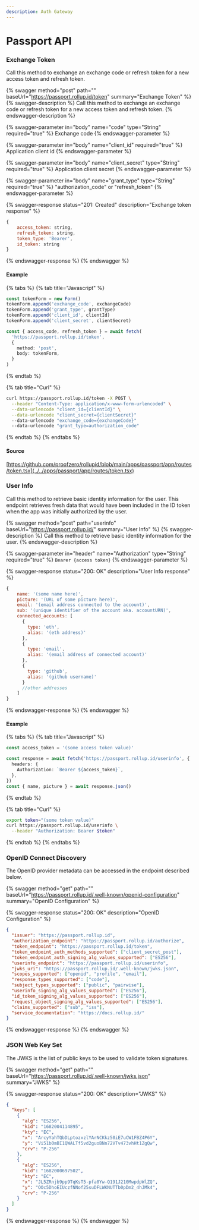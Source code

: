 ```yaml
---
description: Auth Gateway
---
```


# Passport API

### Exchange Token

Call this method to exchange an exchange code or refresh token for a new access token and refresh token.

{% swagger method="post" path="" baseUrl="https://passport.rollup.id/token" summary="Exchange Token" %}
{% swagger-description %}
Call this method to exchange an exchange code or refresh token for a new access token and refresh token.
{% endswagger-description %}

{% swagger-parameter in="body" name="code" type="String" required="true" %}
Exchange code
{% endswagger-parameter %}

{% swagger-parameter in="body" name="client_id" required="true" %}
Application client id
{% endswagger-parameter %}

{% swagger-parameter in="body" name="client_secret" type="String" required="true" %}
Application client secret
{% endswagger-parameter %}

{% swagger-parameter in="body" name="grant_type" type="String" required="true" %}
"authorization_code" or "refresh_token"
{% endswagger-parameter %}

{% swagger-response status="201: Created" description="Exchange token response" %}

```javascript
{
    access_token: string,
    refresh_token: string,
    token_type: 'Bearer',
    id_token: string
}
```

{% endswagger-response %}
{% endswagger %}

#### Example

{% tabs %}
{% tab title="Javascript" %}

```typescript
const tokenForm = new Form()
tokenForm.append('exchange_code', exchangeCode)
tokenForm.append('grant_type', grantType)
tokenForm.append('client_id', clientId)
tokenForm.append('client_secret', clientSecret)

const { access_code, refresh_token } = await fetch(
  'https://passport.rollup.id/token',
  {
    method: 'post',
    body: tokenForm,
  }
)
```

{% endtab %}

{% tab title="Curl" %}

```bash
curl https://passport.rollup.id/token -X POST \
  --header "Content-Type: application/x-www-form-urlencoded" \
  --data-urlencode "client_id={clientId}" \
  --data-urlencode "client_secret={clientSecret}"
  --data-urlencode "exchange_code={exchangeCode}"
  --data-urlencode "grant_type=authorization_code"
```

{% endtab %}
{% endtabs %}

#### Source

[https://github.com/proofzero/rollupid/blob/main/apps/passport/app/routes/token.tsx](../../apps/passport/app/routes/token.tsx)

### User Info

Call this method to retrieve basic identity information for the user. This endpoint retrieves fresh data that would have been included in the ID token when the app was initially authorized by the user.

{% swagger method="post" path="userinfo" baseUrl="https://passport.rollup.id/" summary="User Info" %}
{% swagger-description %}
Call this method to retrieve basic identity information for the user.
{% endswagger-description %}

{% swagger-parameter in="header" name="Authorization" type="String" required="true" %}
`Bearer {access token}`
{% endswagger-parameter %}

{% swagger-response status="200: OK" description="User Info response" %}

```javascript
{
    name: '(some name here)',
    picture: '(URL of some picture here)',
    email: '(email address connected to the account)',
    sub: '(unique identifier of the account aka. accountURN)',
    connected_accounts: [
      {
        type: 'eth',
        alias: '(eth address)'
      },
      {
        type: 'email',
        alias: '(email address of connected account)'
      },
      {
        type: 'github',
        alias: '(github username)'
      }
      //other addresses
    ]
}
```

{% endswagger-response %}
{% endswagger %}

#### Example

{% tabs %}
{% tab title="Javascript" %}

```typescript
const access_token = '(some access token value)'

const response = await fetch('https://passport.rollup.id/userinfo', {
  headers: {
    Authorization: `Bearer ${access_token}`,
  },
})
const { name, picture } = await response.json()
```

{% endtab %}

{% tab title="Curl" %}

```bash
export token="(some token value)"
curl https://passport.rollup.id/userinfo \
  --header "Authorization: Bearer $token"
```

{% endtab %}
{% endtabs %}

### OpenID Connect Discovery

The OpenID provider metadata can be accessed in the endpoint described below.

{% swagger method="get" path="" baseUrl="https://passport.rollup.id/.well-known/openid-configuration" summary="OpenID Configuration" %}

{% swagger-response status="200: OK" description="OpenID Configuration" %}

```json
{
  "issuer": "https://passport.rollup.id",
  "authorization_endpoint": "https://passport.rollup.id/authorize",
  "token_endpoint": "https://passport.rollup.id/token",
  "token_endpoint_auth_methods_supported": ["client_secret_post"],
  "token_endpoint_auth_signing_alg_values_supported": ["ES256"],
  "userinfo_endpoint": "https://passport.rollup.id/userinfo",
  "jwks_uri": "https://passport.rollup.id/.well-known/jwks.json",
  "scopes_supported": ["openid", "profile", "email"],
  "response_types_supported": ["code"],
  "subject_types_supported": ["public", "pairwise"],
  "userinfo_signing_alg_values_supported": ["ES256"],
  "id_token_signing_alg_values_supported": ["ES256"],
  "request_object_signing_alg_values_supported": ["ES256"],
  "claims_supported": ["sub", "iss"],
  "service_documentation": "https://docs.rollup.id/"
}
```

{% endswagger-response %}
{% endswagger %}

### JSON Web Key Set

The JWKS is the list of public keys to be used to validate token signatures.

{% swagger method="get" path="" baseUrl="https://passport.rollup.id/.well-known/jwks.json" summary="JWKS" %}

{% swagger-response status="200: OK" description="JWKS" %}

```json
{
  "keys": [
    {
      "alg": "ES256",
      "kid": "1682004114895",
      "kty": "EC",
      "x": "ArcyYahTQbDLptozxzlYArNCKkz50iE7uCW1FBZ4P6Y",
      "y": "Vi51b0mBI1QWALTf5vd2guoBNn72VTv473vhHt1ZgQw",
      "crv": "P-256"
    },
    {
      "alg": "ES256",
      "kid": "1682000697502",
      "kty": "EC",
      "x": "JL5ZRnjb9pp9TqKsT5-pfa0Yw-Q191J210MwpdpWlZQ",
      "y": "OOc5DhoEIUczfNNof25suDFLWKNUTTb0pDm2_4hJMk4",
      "crv": "P-256"
    }
  ]
}
```

{% endswagger-response %}
{% endswagger %}
